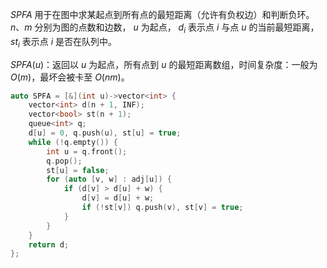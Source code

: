 $SPFA$ 用于在图中求某起点到所有点的最短距离（允许有负权边）和判断负环。 $n、m$ 分别为图的点数和边数， $u$ 为起点， $d_i$ 表示点 $i$ 与点 $u$ 的当前最短距离， $st_i$ 表示点 $i$ 是否在队列中。

$SPFA(u)$：返回以 $u$ 为起点，所有点到 $u$ 的最短距离数组，时间复杂度：一般为 $O(m)$，最坏会被卡至 $O(nm)$。

```C++
auto SPFA = [&](int u)->vector<int> {
    vector<int> d(n + 1, INF);
    vector<bool> st(n + 1);
    queue<int> q; 
    d[u] = 0, q.push(u), st[u] = true;
    while (!q.empty()) {
        int u = q.front(); 
        q.pop();
        st[u] = false;
        for (auto [v, w] : adj[u]) {
            if (d[v] > d[u] + w) {
                d[v] = d[u] + w;
                if (!st[v]) q.push(v), st[v] = true; 
            }
        }
    }
    return d;
};
```
